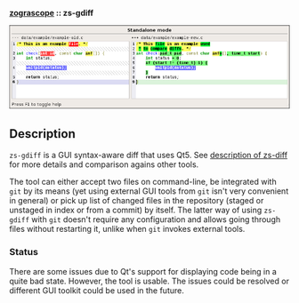 **[zograscope][zograscope] :: zs-gdiff**

![Screenshot](data/example/screenshot.png)

## Description ##

`zs-gdiff` is a GUI syntax-aware diff that uses Qt5.  See [description of
zs-diff][zs-diff] for more details and comparison agains other tools.

The tool can either accept two files on command-line, be integrated with `git`
by its means (yet using external GUI tools from `git` isn't very convenient in
general) or pick up list of changed files in the repository (staged or unstaged
in index or from a commit) by itself.  The latter way of using `zs-gdiff` with
`git` doesn't require any configuration and allows going through files without
restarting it, unlike when `git` invokes external tools.

### Status ###

There are some issues due to Qt's support for displaying code being in a quite
bad state.  However, the tool is usable.  The issues could be resolved or
different GUI toolkit could be used in the future.

[zograscope]: ../../README.md
[zs-diff]: ../diff/README.md
